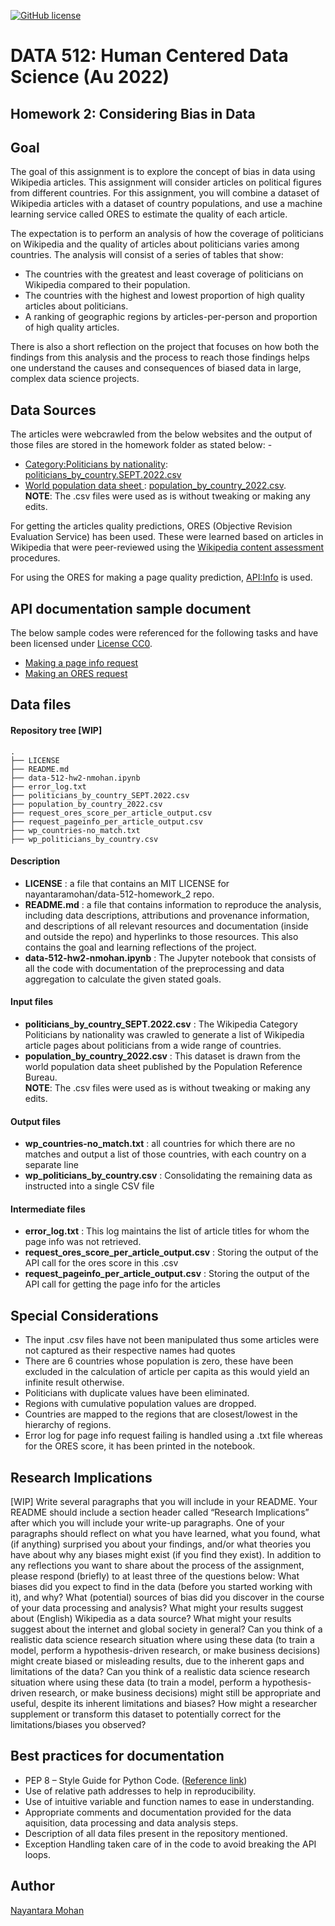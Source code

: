 [![GitHub license](https://img.shields.io/github/license/nayantaramohan/data-512-homework_2)](https://github.com/nayantaramohan/data-512-homework_2/blob/main/LICENSE)

# DATA 512: Human Centered Data Science (Au 2022)
## Homework 2: Considering Bias in Data
## Goal

The goal of this assignment is to explore the concept of bias in data using Wikipedia articles. This assignment will consider articles on political figures from different countries. For this assignment, you will combine a dataset of Wikipedia articles with a dataset of country populations, and use a machine learning service called ORES to estimate the quality of each article.    

The expectation is to perform an analysis of how the coverage of politicians on Wikipedia and the quality of articles about politicians varies among countries. The analysis will consist of a series of tables that show:  
- The countries with the greatest and least coverage of politicians on Wikipedia compared to their population.
- The countries with the highest and lowest proportion of high quality articles about politicians.
- A ranking of geographic regions by articles-per-person and proportion of high quality articles.  

There is also a short reflection on the project that focuses on how both the findings from this analysis and the process to reach those findings helps one understand the causes and consequences of biased data in large, complex data science projects.

## Data Sources
The articles were webcrawled from the below websites and the output of those files are stored in the homework folder as stated below: -
- [Category:Politicians by nationality](https://en.wikipedia.org/wiki/Category:Politicians_by_nationality): [politicians_by_country.SEPT.2022.csv](https://docs.google.com/spreadsheets/u/0/d/1Y4vSTYENgNE5KltqKZqnRQQBQZN5c8uKbSM4QTt8QGg/edit)
- [World population data sheet ](https://www.prb.org/international/indicator/population/table/): [population_by_country_2022.csv](https://docs.google.com/spreadsheets/u/0/d/1POuZDfA1sRooBq9e1RNukxyzHZZ-nQ2r6H5NcXhsMPU/edit).   
**NOTE**: The .csv files were used as is without tweaking or making any edits.   

For getting the articles quality predictions, ORES (Objective Revision Evaluation Service) has been used.
These were learned based on articles in Wikipedia that were peer-reviewed using the [Wikipedia content assessment](https://en.wikipedia.org/wiki/Wikipedia:Content_assessment) procedures.

For using the ORES for making a page quality prediction, [API:Info](https://www.mediawiki.org/wiki/API:Info) is used.  

## API documentation sample document
The below sample codes were referenced for the following tasks and have been licensed under [License CC0](https://creativecommons.org/share-your-work/public-domain/cc0/). 
- [Making a page info request](https://drive.google.com/file/d/1Z8DqXpHmNUJ3RD7e-OOwx2WYJPIYjUPp/view?usp=sharing)
- [Making an ORES request](https://drive.google.com/file/d/1rZdBrtCe9XO4IkDWqm0A2RA-HfZCsqHh/view?usp=sharing)

## Data files

#### Repository tree [WIP]
```
.
├── LICENSE
├── README.md
├── data-512-hw2-nmohan.ipynb
├── error_log.txt
├── politicians_by_country_SEPT.2022.csv
├── population_by_country_2022.csv
├── request_ores_score_per_article_output.csv
├── request_pageinfo_per_article_output.csv
├── wp_countries-no_match.txt
├── wp_politicians_by_country.csv
```
#### Description
- **LICENSE** : a file that contains an MIT LICENSE for nayantaramohan/data-512-homework_2 repo.
- **README.md** : a file that contains information to reproduce the analysis, including data descriptions, attributions and provenance information, and descriptions of all relevant resources and documentation (inside and outside the repo) and hyperlinks to those resources. This also contains the goal and learning reflections of the project.
- **data-512-hw2-nmohan.ipynb** : The Jupyter notebook that consists of all the code with documentation of the preprocessing and data aggregation to calculate the given stated goals. 

#### Input files
- **politicians_by_country_SEPT.2022.csv** : The Wikipedia Category Politicians by nationality was crawled to generate a list of Wikipedia article pages about politicians from a wide range of countries.
- **population_by_country_2022.csv** : This dataset is drawn from the world population data sheet published by the Population Reference Bureau.  
**NOTE**: The .csv files were used as is without tweaking or making any edits.  

#### Output files
- **wp_countries-no_match.txt** : all countries for which there are no matches and output a list of those countries, with each country on a separate line
- **wp_politicians_by_country.csv** : Consolidating the remaining data as instructed into a single CSV file

#### Intermediate files
- **error_log.txt** : This log maintains the list of article titles for whom the page info was not retrieved.
- **request_ores_score_per_article_output.csv** : Storing the output of the API call for the ores score in this .csv
- **request_pageinfo_per_article_output.csv** : Storing the output of the API call for getting the page info for the articles

## Special Considerations
- The input .csv files have not been manipulated thus some articles were not captured as their respective names had quotes
- There are 6 countries whose population is zero, these have been excluded in the calculation of article per capita as this would yield an infinite result otherwise.
- Politicians with duplicate values have been eliminated.
- Regions with cumulative population values are dropped.
- Countries are mapped to the regions that are closest/lowest in the hierarchy of regions.
- Error log for page info request failing is handled using a .txt file whereas for the ORES score, it has been printed in the notebook. 

## Research Implications
[WIP]
Write several paragraphs that you will include in your README.  Your README should include a section header called “Research Implications” after which you will include your write-up paragraphs. One of your paragraphs should reflect on what you have learned, what you found, what (if anything) surprised you about your findings, and/or what theories you have about why any biases might exist (if you find they exist). In addition to any reflections you want to share about the process of the assignment, please respond (briefly) to at least three of the questions below:
What biases did you expect to find in the data (before you started working with it), and why?
What (potential) sources of bias did you discover in the course of your data processing and analysis?
What might your results suggest about (English) Wikipedia as a data source?
What might your results suggest about the internet and global society in general?
Can you think of a realistic data science research situation where using these data (to train a model, perform a hypothesis-driven research, or make business decisions) might create biased or misleading results, due to the inherent gaps and limitations of the data?
Can you think of a realistic data science research situation where using these data (to train a model, perform a hypothesis-driven research, or make business decisions) might still be appropriate and useful, despite its inherent limitations and biases?
How might a researcher supplement or transform this dataset to potentially correct for the limitations/biases you observed?

## Best practices for documentation
- PEP 8 – Style Guide for Python Code. ([Reference link](https://peps.python.org/pep-0008/))
- Use of relative path addresses to help in reproducibility.
- Use of intuitive variable and function names to ease in understanding.
- Appropriate comments and documentation provided for the data aquisition, data processing and data analysis steps.
- Description of all data files present in the repository mentioned.
- Exception Handling taken care of in the code to avoid breaking the API loops.

## Author
[Nayantara Mohan](https://github.com/nayantaramohan) 
